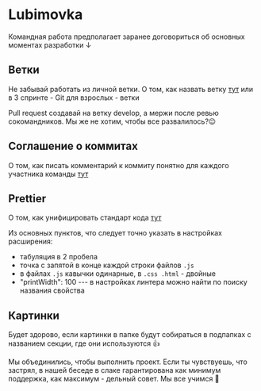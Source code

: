 # Lubimovka

Командная работа предполагает заранее договориться об основных моментах разработки ↓

## Ветки

Не забывай работать из личной ветки. О том, как назвать ветку [тут](https://practicum.yandex.ru/learn/web/courses/c4f5c70d-2a5b-43e4-86f0-3b05bdf08616/sprints/11113/topics/1b07fec6-26f9-4e74-a477-2106c1f0d013/lessons/92fbbcaa-b786-4431-b157-aa360ab5a5f8/) или в 3 спринте - Git для взрослых - ветки

Pull request создавай на ветку develop, а мержи после ревью сокомандников. Мы же не хотим, чтобы все развалилось?😉

## Соглашение о коммитах

О том, как писать комментарий к коммиту понятно для каждого участника команды [тут](https://www.conventionalcommits.org/ru/v1.0.0-beta.4/)

## Prettier

О том, как унифицировать стандарт кода [тут](https://www.digitalocean.com/community/tutorials/code-formatting-with-prettier-in-visual-studio-code)

Из основных пунктов, что следует точно указать в настройках расширения:

- табуляция в 2 пробела
- точка с запятой в конце каждой строки файлов `.js`
- в файлах `.js` кавычки одинарные, в `.css .html` - двойные
- "printWidth": 100 --- в настройках линтера можно найти по поиску названия свойства

## Картинки

Будет здорово, если картинки в папке будут собираться в подпапках с названием секции, где они используются 👍

Мы объединились, чтобы выполнить проект. Если ты чувствуешь, что застрял, в нашей беседе в слаке гарантирована как минимум поддержка, как максимум - дельный совет. Мы все учимся 🤗
